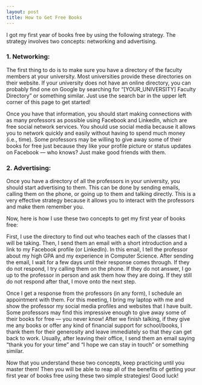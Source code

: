 ```yaml
---
layout: post
title: How to Get Free Books
---
```


I got my first year of books free by using the following strategy. The strategy involves two concepts: networking and advertising.

### 1. Networking:

The first thing to do is to make sure you have a directory of the faculty members at your university. Most universities provide these directories on their website. If your university does not have an online directory, you can probably find one on Google by searching for “[YOUR_UNIVERSITY] Faculty Directory” or something similar. Just use the search bar in the upper left corner of this page to get started!

Once you have that information, you should start making connections with as many professors as possible using Facebook and LinkedIn, which are free social network services. You should use social media because it allows you to network quickly and easily without having to spend much money (i.e., time). Some professors may be willing to give away some of their books for free just because they like your profile picture or status updates on Facebook — who knows? Just make good friends with them.

### 2. Advertising:

Once you have a directory of all the professors in your university, you should start advertising to them. This can be done by sending emails, calling them on the phone, or going up to them and talking directly. This is a very effective strategy because it allows you to interact with the professors and make them remember you.

Now, here is how I use these two concepts to get my first year of books free:

First, I use the directory to find out who teaches each of the classes that I will be taking. Then, I send them an email with a short introduction and a link to my Facebook profile (or LinkedIn). In this email, I tell the professor about my high GPA and my experience in Computer Science. After sending the email, I wait for a few days until their response comes through. If they do not respond, I try calling them on the phone. If they do not answer, I go up to the professor in person and ask them how they are doing. If they still do not respond after that, I move onto the next step.

Once I get a response from the professors (in any form), I schedule an appointment with them. For this meeting, I bring my laptop with me and show the professor my social media profiles and websites that I have built. Some professors may find this impressive enough to give away some of their books for free — you never know! After we finish talking, if they give me any books or offer any kind of financial support for school/books, I thank them for their generosity and leave immediately so that they can get back to work. Usually, after leaving their office, I send them an email saying “thank you for your time” and “I hope we can stay in touch” or something similar.

Now that you understand these two concepts, keep practicing until you master them! Then you will be able to reap all of the benefits of getting your first year of books free using these two simple strategies! Good luck!
